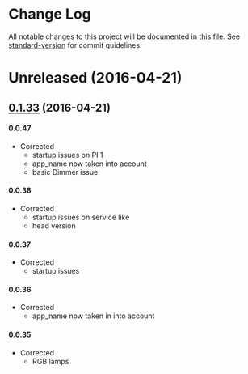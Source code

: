 # Change Log

All notable changes to this project will be documented in this file. See [standard-version](https://github.com/conventional-changelog/standard-version) for commit guidelines.

<a name="Unreleased"></a>
# Unreleased (2016-04-21)




<a name="0.1.33"></a>
## [0.1.33](https://github.com/empierre/MyDomoAtHome/compare/v0.1.32...v0.1.33) (2016-04-21)


#### 0.0.47
- Corrected
  - startup issues on PI 1
  - app_name now taken into account
  - basic Dimmer issue

#### 0.0.38
- Corrected
  - startup issues on service like
  - head version

#### 0.0.37
- Corrected
  - startup issues

#### 0.0.36
- Corrected
  - app_name now taken in into account

#### 0.0.35
- Corrected
  - RGB lamps
